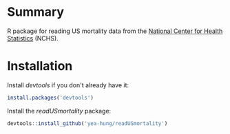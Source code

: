 # Summary

R package for reading US mortality data from the [National Center for Health Statistics](https://www.cdc.gov/nchs/index.htm) (NCHS).

# Installation

Install *devtools* if you don't already have it:

```r
install.packages('devtools')
```

Install the *readUSmortality* package:

```r
devtools::install_github('yea-hung/readUSmortality')
```